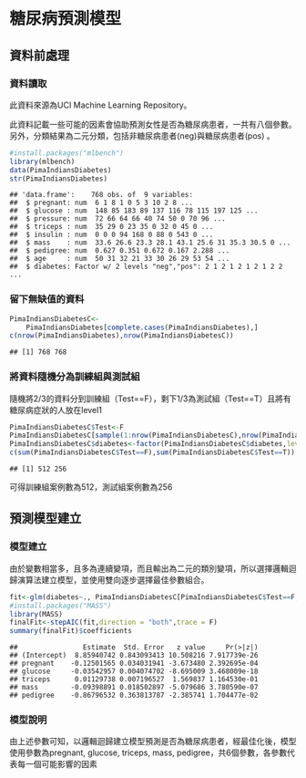 糖尿病預測模型
================

資料前處理
----------

### 資料讀取

此資料來源為UCI Machine Learning Repository。

此資料記載一些可能的因素會協助預測女性是否為糖尿病患者，一共有八個參數。另外，分類結果為二元分類，包括非糖尿病患者(neg)與糖尿病患者(pos) 。

``` r
#install.packages("mlbench")
library(mlbench)
data(PimaIndiansDiabetes)
str(PimaIndiansDiabetes) 
```

    ## 'data.frame':    768 obs. of  9 variables:
    ##  $ pregnant: num  6 1 8 1 0 5 3 10 2 8 ...
    ##  $ glucose : num  148 85 183 89 137 116 78 115 197 125 ...
    ##  $ pressure: num  72 66 64 66 40 74 50 0 70 96 ...
    ##  $ triceps : num  35 29 0 23 35 0 32 0 45 0 ...
    ##  $ insulin : num  0 0 0 94 168 0 88 0 543 0 ...
    ##  $ mass    : num  33.6 26.6 23.3 28.1 43.1 25.6 31 35.3 30.5 0 ...
    ##  $ pedigree: num  0.627 0.351 0.672 0.167 2.288 ...
    ##  $ age     : num  50 31 32 21 33 30 26 29 53 54 ...
    ##  $ diabetes: Factor w/ 2 levels "neg","pos": 2 1 2 1 2 1 2 1 2 2 ...

### 留下無缺值的資料

``` r
PimaIndiansDiabetesC<-
    PimaIndiansDiabetes[complete.cases(PimaIndiansDiabetes),] 
c(nrow(PimaIndiansDiabetes),nrow(PimaIndiansDiabetesC))
```

    ## [1] 768 768

### 將資料隨機分為訓練組與測試組

隨機將2/3的資料分到訓練組（Test==F），剩下1/3為測試組（Test==T）且將有糖尿病症狀的人放在level1

``` r
PimaIndiansDiabetesC$Test<-F 
PimaIndiansDiabetesC[sample(1:nrow(PimaIndiansDiabetesC),nrow(PimaIndiansDiabetesC)/3),]$Test<-T
PimaIndiansDiabetesC$diabetes<-factor(PimaIndiansDiabetesC$diabetes,levels=c("pos","neg"))
c(sum(PimaIndiansDiabetesC$Test==F),sum(PimaIndiansDiabetesC$Test==T))
```

    ## [1] 512 256

可得訓練組案例數為512，測試組案例數為256

預測模型建立
------------

### 模型建立

由於變數相當多，且多為連續變項，而且輸出為二元的類別變項，所以選擇邏輯迴歸演算法建立模型，並使用雙向逐步選擇最佳參數組合。

``` r
fit<-glm(diabetes~., PimaIndiansDiabetesC[PimaIndiansDiabetesC$Test==F,],family="binomial")
#install.packages("MASS")
library(MASS)
finalFit<-stepAIC(fit,direction = "both",trace = F)
summary(finalFit)$coefficients
```

    ##                Estimate  Std. Error   z value     Pr(>|z|)
    ## (Intercept)  8.85940742 0.843093413 10.508216 7.917739e-26
    ## pregnant    -0.12501565 0.034031941 -3.673480 2.392695e-04
    ## glucose     -0.03542957 0.004074702 -8.695009 3.468009e-18
    ## triceps      0.01129738 0.007196527  1.569837 1.164530e-01
    ## mass        -0.09398891 0.018502897 -5.079686 3.780590e-07
    ## pedigree    -0.86796532 0.363813787 -2.385741 1.704477e-02

### 模型說明

由上述參數可知，以邏輯迴歸建立模型預測是否為糖尿病患者，經最佳化後，模型使用參數為pregnant, glucose, triceps, mass, pedigree，共6個參數，各參數代表每一個可能影響的因素
